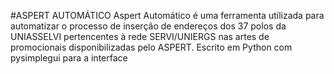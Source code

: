 #ASPERT AUTOMÁTICO
Aspert Automático é uma ferramenta utilizada para automatizar o processo de inserção de endereços dos 37 polos da UNIASSELVI pertencentes à rede SERVI/UNIERGS nas artes de promocionais disponibilizadas pelo ASPERT.
Escrito em Python com pysimplegui para a interface
